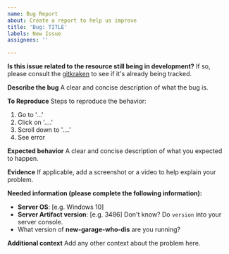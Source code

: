 ```yaml
---
name: Bug Report
about: Create a report to help us improve
title: 'Bug: TITLE'
labels: New Issue
assignees: ''

---
```


**Is this issue related to the resource still being in development?**
If so, please consult the [gitkraken](https://app.gitkraken.com/glo/board/YEU_GRdxdwARhoP7) to see if it's already being tracked. 

**Describe the bug**
A clear and concise description of what the bug is.

**To Reproduce**
Steps to reproduce the behavior:
1. Go to '...'
2. Click on '....'
3. Scroll down to '....'
4. See error

**Expected behavior**
A clear and concise description of what you expected to happen.

**Evidence**
If applicable, add a screenshot or a video to help explain your problem.

**Needed information (please complete the following information):**
 - **Server OS**: [e.g. Windows 10]
- **Server Artifact version**: [e.g. 3486] Don't know? Do `version` into your server console.
- What version of **new-garage-who-dis** are you running?

**Additional context**
Add any other context about the problem here.

